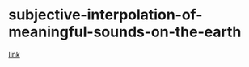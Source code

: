 # subjective-interpolation-of-meaningful-sounds-on-the-earth
[link](https://byjoohyunpark.github.io/subjective-interpolation-of-meaningful-sounds-on-the-earth/)
